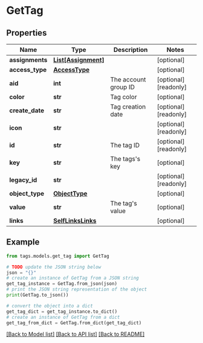# GetTag


## Properties

Name | Type | Description | Notes
------------ | ------------- | ------------- | -------------
**assignments** | [**List[Assignment]**](Assignment.md) |  | [optional] 
**access_type** | [**AccessType**](AccessType.md) |  | [optional] 
**aid** | **int** | The account group ID | [optional] [readonly] 
**color** | **str** | Tag color | [optional] 
**create_date** | **str** | Tag creation date | [optional] [readonly] 
**icon** | **str** |  | [optional] [readonly] 
**id** | **str** | The tag ID | [optional] [readonly] 
**key** | **str** | The tags&#39;s key | [optional] 
**legacy_id** | **str** |  | [optional] [readonly] 
**object_type** | [**ObjectType**](ObjectType.md) |  | [optional] 
**value** | **str** | The tag&#39;s value | [optional] 
**links** | [**SelfLinksLinks**](SelfLinksLinks.md) |  | [optional] 

## Example

```python
from tags.models.get_tag import GetTag

# TODO update the JSON string below
json = "{}"
# create an instance of GetTag from a JSON string
get_tag_instance = GetTag.from_json(json)
# print the JSON string representation of the object
print(GetTag.to_json())

# convert the object into a dict
get_tag_dict = get_tag_instance.to_dict()
# create an instance of GetTag from a dict
get_tag_from_dict = GetTag.from_dict(get_tag_dict)
```
[[Back to Model list]](../README.md#documentation-for-models) [[Back to API list]](../README.md#documentation-for-api-endpoints) [[Back to README]](../README.md)


